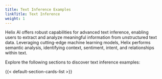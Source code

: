 ```yaml
---
title: Text Inference Examples
linkTitle: Text Inference
weight: 1
---
```


Helix AI offers robust capabilities for advanced text inference, enabling users to extract and analyze meaningful information from unstructured text data. Leveraging cutting-edge machine learning models, Helix performs semantic analysis, identifying context, sentiment, intent, and relationships within text.

Explore the following sections to discover text inference examples:

<!--more-->

{{< default-section-cards-list >}}

